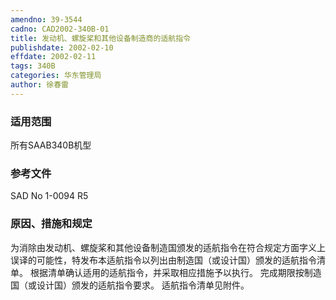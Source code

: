 ```yaml
---
amendno: 39-3544
cadno: CAD2002-340B-01
title: 发动机、螺旋桨和其他设备制造商的适航指令
publishdate: 2002-02-10
effdate: 2002-02-11
tags: 340B
categories: 华东管理局
author: 徐春雷
---
```


### 适用范围 
所有SAAB340B机型

### 参考文件
SAD No 1-0094 R5

### 原因、措施和规定 
为消除由发动机、螺旋桨和其他设备制造国颁发的适航指令在符合规定方面字义上误译的可能性，特发布本适航指令以列出由制造国（或设计国）颁发的适航指令清单。 
    根据清单确认适用的适航指令，并采取相应措施予以执行。     完成期限按制造国（或设计国）颁发的适航指令要求。     适航指令清单见附件。
